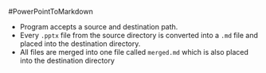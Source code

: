 #PowerPointToMarkdown
- Program accepts a source and destination path.
- Every `.pptx` file from the source directory is converted into a `.md` file and placed into the destination directory.
- All files are merged into one file called `merged.md` which is also placed into the destination directory
